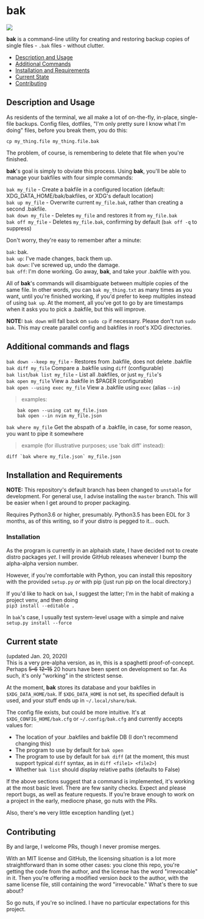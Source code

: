# bak

[![](https://gist.github.com/veracioux/5281aa92b29e89c0da0086207640dfd2/raw/1a35f46b3b1ae00baed35911789faedb6fe8519f/bak_demo.svg)](https://asciinema.org/a/442668)

**bak** is a command-line utility for creating and restoring backup copies of single files - `.bak` files - without clutter.

- [Description and Usage](#description-and-usage)
- [Additional Commands](#additional-commands-and-flags)
- [Installation and Requirements](#installation-and-requirements)
- [Current State](#current-state)
- [Contributing](#contributing)

## Description and Usage

As residents of the terminal, we all make a lot of on-the-fly, in-place, single-file backups. Config files, dotfiles, "I'm only pretty sure I know what I'm doing" files, before you break them, you do this:

`cp my_thing.file my_thing.file.bak`

The problem, of course, is remembering to delete that file when you're finished.

**bak**'s goal is simply to obviate this process. Using **bak**, you'll be able to manage your bakfiles with four simple commands:

`bak my_file` - Create a bakfile in a configured location (default: XDG_DATA_HOME/bak/bakfiles, or XDG's default location)  
`bak up my_file` - Overwrite current `my_file.bak`, rather than creating a second .bakfile.  
`bak down my_file` - Deletes `my_file` and restores it from `my_file.bak`  
`bak off my_file` - Deletes `my_file.bak`, confirming by default (`bak off -q` to suppress)

Don't worry, they're easy to remember after a minute:

`bak`: bak.  
`bak up`: I've made changes, back them up.  
`bak down`: I've screwed up, undo the damage.  
`bak off`: I'm done working. Go away, **bak**, and take your .bakfile with you.

All of **bak**'s commands will disambiguate between multiple copies of the same file. In other words, you can `bak my_thing.txt` as many times as you want, until you're finished working, if you'd prefer to keep multiples instead of using `bak up`. At the moment, all you've got to go by are timestamps when it asks you to pick a .bakfile, but this will improve.

**NOTE:** `bak down` will fall back on `sudo cp` if necessary. Please don't run `sudo bak`. This may create parallel config and bakfiles in root's XDG directories.

## Additional commands and flags

`bak down --keep my_file` - Restores from .bakfile, does not delete .bakfile  
`bak diff my_file` Compare a .bakfile using `diff` (configurable)  
`bak list`/`bak list my_file` - List all .bakfiles, or just `my_file`'s  
`bak open my_file` View a .bakfile in $PAGER (configurable)  
`bak open --using exec my_file` View a .bakfile using `exec`  (alias `--in`)

> examples:

        bak open --using cat my_file.json
        bak open --in nvim my_file.json

`bak where my_file` Get the abspath of a .bakfile, in case, for some reason, you want to pipe it somewhere

> example (for illustrative purposes; use 'bak diff' instead):

    diff `bak where my_file.json` my_file.json

## Installation and Requirements

**NOTE:** This repository's default branch has been changed to `unstable` for development. For general use, I advise installing the `master` branch. This will be easier when I get around to proper packaging.

Requires Python3.6 or higher, presumably. Python3.5 has been EOL for 3 months, as of this writing, so if your distro is pegged to it... ouch.

### Installation

As the program is currently in an alphaish state, I have decided not to create distro packages *yet*. I will provide GitHub releases whenever I bump the alpha-alpha version number.

However, if you're comfortable with Python, you can install this repository with the provided `setup.py` *or* with pip (just run pip on the local directory.)

If you'd like to hack on `bak`, I suggest the latter; I'm in the habit of making a project venv, and then doing  
`pip3 install --editable .`

In `bak`'s case, I usually test system-level usage with a simple and naive `setup.py install --force`

## Current state

(updated Jan. 20, 2020)  
This is a very pre-alpha version, as in, this is a spaghetti proof-of-concept. Perhaps ~~5-6~~ ~~12-15~~ 20 hours have been spent on development so far. As such, it's only "working" in the strictest sense.

At the moment, **bak** stores its database and your bakfiles in `$XDG_DATA_HOME/bak`. If `$XDG_DATA_HOME` is not set, its specified default is used, and your stuff ends up in `~/.local/share/bak`.

The config file exists, but could be more intuitive. It's at `$XDG_CONFIG_HOME/bak.cfg` or `~/.config/bak.cfg` and currently accepts values for:

- The location of your .bakfiles and bakfile DB (I don't recommend changing this)
- The program to use by default for `bak open`
- The program to use by default for `bak diff` (at the moment, this must support typical `diff` syntax, as in `diff <file1> <file2>`)
- Whether `bak list` should display relative paths (defaults to False)

If the above sections suggest that a command is implemented, it's working at the most basic level. There are few sanity checks. Expect and please report bugs, as well as feature requests. If you're brave enough to work on a project in the early, mediocre phase, go nuts with the PRs.

Also, there's ~~no~~ very little exception handling (yet.)

## Contributing

By and large, I welcome PRs, though I never promise merges.

With an MIT license and GitHub, the licensing situation is a lot more straightforward than in some other cases: you clone this repo, you're getting the code from the author, and the license has the word "irrevocable" in it. Then you're offering a modified version *back* to the author, with the same license file, still containing the word "irrevocable." What's there to sue about?

So go nuts, if you're so inclined. I have no particular expectations for this project.
